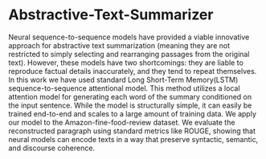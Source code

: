 # Abstractive-Text-Summarizer

Neural sequence-to-sequence models have provided a viable innovative approach for abstractive text summarization (meaning they are not restricted to simply selecting and rearranging passages from the original text). However, these models have two shortcomings: they are liable to reproduce factual details inaccurately, and they tend to repeat themselves. In this work we have used standard Long Short-Term Memory(LSTM) sequence-to-sequence attentional model. This method utilizes a local attention model for generating each word of the summary conditioned on the input sentence. While the model is structurally simple, it can easily be trained end-to-end and scales to a large amount of training data. We apply our model to the Amazon-fine-food-review dataset. We evaluate the reconstructed paragraph using standard metrics like ROUGE, showing that neural models can encode texts in a way that preserve syntactic, semantic, and discourse coherence.

